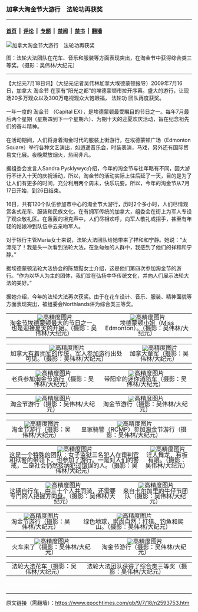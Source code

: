 ### 加拿大淘金节大游行　法轮功再获奖

---

#### [首页](../../../..?n2593753) &nbsp;|&nbsp; [评论](../../../../../epoch-comment?n2593753) &nbsp;|&nbsp; [专题](../../../../../epoch-special?n2593753) &nbsp;|&nbsp; [禁闻](../../../../../epoch-news?n2593753) &nbsp;|&nbsp; [禁书](../../../../../books?n2593753) &nbsp;|&nbsp; [翻墙](https://github.com/gfw-breaker/nogfw/blob/master/README.md?n2593753)


<div><img alt="加拿大淘金节大游行　法轮功再获奖" class="attachment-djy_600_400 size-djy_600_400 wp-post-image" src="https://i.epochtimes.com/assets/uploads/2009/07/907171409551959-600x319.jpg"/>
<div class="caption">
 <p>
  图：法轮大法团队在花车、音乐和服装等方面表现突出，在淘金节中获得综合类三等奖。（摄影：吴伟林/大纪元）
 </p>
</div></div><hr/><div class="post_content" id="artbody" itemprop="articleBody">
 <!-- article content begin -->
 <p>
  【大纪元7月18日讯】（大纪元记者吴伟林加拿大埃德蒙顿报导）2009年7月16日，加拿大
  <ok href="https://www.epochtimes.com/gb/tag/%E6%B7%98%E9%87%91%E8%8A%82.html">
   淘金节
  </ok>
  在享有“阳光之都”的埃德蒙顿市拉开序幕。盛大的游行，让现场20多万观众以及300万电视观众大饱眼福，
  <ok href="https://www.epochtimes.com/gb/tag/%E6%B3%95%E8%BD%AE%E5%8A%9F.html">
   法轮功
  </ok>
  团队再度获奖。
  <br/>
  <br/>
  一年一度的
  <ok href="https://www.epochtimes.com/gb/tag/%E6%B7%98%E9%87%91%E8%8A%82.html">
   淘金节
  </ok>
  （Capital EX），是埃德蒙顿最受瞩目的节日之一。每年7月最后两个星期（星期四到下一个星期六）、为期十天的迎夏欢庆活动，旨在纪念祖先们的奋斗精神。
  <br/>
  <br/>
  在活动期间，人们将身着淘金时代的服装上街游行，在埃德蒙顿广场（Edmonton Square）举行各种文艺演出，如逍遥音乐会，时装表演，马戏，另外还有国际贸易文化展。夜晚燃放烟火，热闹非凡。
  <br/>
  <br/>
  据组委会发言人Sandra Pysklywyc介绍，今年的淘金节与往年略有不同，因大游行不计入十天的庆祝活动，所以，淘金节的活动实际上往后延了一天，目的是为了让人们有更多的时间，充分利用两个周末，快乐玩耍。所以，今年的淘金节从7月17日开始，到26日结束。
  <br/>
  <br/>
  16日，共有120个队伍参加市中心的淘金节大游行，历时2个多小时，人们尽情观赏各式花车、服装和民族文化。在有拥军传统的加拿大，组委会在街上为军人专设了观众敬礼区。在轰轰的坦克声中，人们尽相欢呼，向军人敬礼或招手，甚至有年轻的姑娘冲到队伍中去亲吻军人。
  <br/>
  <br/>
  对于银行主管Maria女士来说，法轮大法团队给她带来了祥和和宁静。她说：“太漂亮了！我是头一次看到法轮大法，在急匆匆的人群中，我感到了他们的祥和和宁静。”
  <br/>
  <br/>
  据埃德蒙顿法轮大法协会的陈慧黠女士介绍，这是他们第四次参加淘金节的游行。“作为以华人为主的团体，我们旨在弘扬中华传统文化，并向人们展示法轮大法的美好。”
  <br/>
  <br/>
  据她介绍，今年的法轮大法再次获奖。由于在花车设计、音乐、服装、精神面貌等方面表现突出，被组委会Northlands评为综合类三等奖。
 </p>
 <p>
  <!--image v 1.0-->
 </p>
 <table align="center" border="0">
  <tr valign="top">
   <td>
    <div style="line-height: 90%; text-align: center;">
     <ok href=" https://i.epochtimes.com/assets/uploads/2009/07/907171413141959-600x398.jpg" rel="noreferrer noopener" target="_blank">
      <img alt="" class="size-large wp-image-7320756" src="https://i.epochtimes.com/assets/uploads/2009/07/907171413141959-600x398.jpg" title=""/>
     </ok>
     <img alt="高精度图片" border="0" src="//www.epochtimes.com/images/highRes.jpg"/>
     <br/>
     <span class="bn12">
      淘金节埃德蒙顿最大的节日之一，也是迎接夏天的开始。（摄影：吴伟林/大纪元）
     </span>
    </div>
   </td>
   <td>
    <div style="line-height: 90%; text-align: center;">
     <ok href=" https://i.epochtimes.com/assets/uploads/2009/07/907171407311959-600x398.jpg" rel="noreferrer noopener" target="_blank">
      <img alt="" class="size-large wp-image-7320761" src="https://i.epochtimes.com/assets/uploads/2009/07/907171407311959-600x398.jpg" title=""/>
     </ok>
     <img alt="高精度图片" border="0" src="//www.epochtimes.com/images/highRes.jpg"/>
     <br/>
     <span class="bn12">
      埃德蒙顿小姐（Miss Edmonton）。（摄影：吴伟林/大纪元）
     </span>
    </div>
   </td>
  </tr>
 </table>
 <p>
  <!-- -->
 </p>
 <p>
  <!--image v 1.0-->
 </p>
 <table align="center" border="0">
  <tr valign="top">
   <td>
    <div style="line-height: 90%; text-align: center;">
     <ok href=" https://i.epochtimes.com/assets/uploads/2009/07/907171407341959-600x398.jpg" rel="noreferrer noopener" target="_blank">
      <img alt="" class="size-large wp-image-7320767" src="https://i.epochtimes.com/assets/uploads/2009/07/907171407341959-600x398.jpg" title=""/>
     </ok>
     <img alt="高精度图片" border="0" src="//www.epochtimes.com/images/highRes.jpg"/>
     <br/>
     <span class="bn12">
      加拿大有着拥军的传统，军人参加游行出处可见。（摄影：吴伟林/大纪元）
     </span>
    </div>
   </td>
   <td>
    <div style="line-height: 90%; text-align: center;">
     <ok href=" https://i.epochtimes.com/assets/uploads/2009/07/907171407361959-600x398.jpg" rel="noreferrer noopener" target="_blank">
      <img alt="" class="size-large wp-image-7320772" src="https://i.epochtimes.com/assets/uploads/2009/07/907171407361959-600x398.jpg" title=""/>
     </ok>
     <img alt="高精度图片" border="0" src="//www.epochtimes.com/images/highRes.jpg"/>
     <br/>
     <span class="bn12">
      加拿大童军（摄影：吴伟林/大纪元）
     </span>
    </div>
   </td>
  </tr>
 </table>
 <p>
  <!-- -->
 </p>
 <p>
  <!--image v 1.0-->
 </p>
 <table align="center" border="0">
  <tr valign="top">
   <td>
    <div style="line-height: 90%; text-align: center;">
     <ok href=" https://i.epochtimes.com/assets/uploads/2009/07/907171407351959.jpg" rel="noreferrer noopener" target="_blank">
      <img alt="" class="size-large wp-image-7320775" src="https://i.epochtimes.com/assets/uploads/2009/07/907171407351959.jpg" title=""/>
     </ok>
     <img alt="高精度图片" border="0" src="//www.epochtimes.com/images/highRes.jpg"/>
     <br/>
     <span class="bn12">
      老兵参加淘金节游行（摄影：吴伟林/大纪元）
     </span>
    </div>
   </td>
   <td>
    <div style="line-height: 90%; text-align: center;">
     <ok href=" https://i.epochtimes.com/assets/uploads/2009/07/907171407381959.jpg" rel="noreferrer noopener" target="_blank">
      <img alt="" class="size-large wp-image-7320779" src="https://i.epochtimes.com/assets/uploads/2009/07/907171407381959.jpg" title=""/>
     </ok>
     <img alt="高精度图片" border="0" src="//www.epochtimes.com/images/highRes.jpg"/>
     <br/>
     <span class="bn12">
      带阳伞的迷你消防车（摄影：吴伟林/大纪元）
     </span>
    </div>
   </td>
  </tr>
 </table>
 <p>
  <!-- -->
 </p>
 <p>
  <!--image v 1.0-->
 </p>
 <table align="center" border="0">
  <tr valign="top">
   <td>
    <div style="line-height: 90%; text-align: center;">
     <ok href=" https://i.epochtimes.com/assets/uploads/2009/07/907171407321959-600x398.jpg" rel="noreferrer noopener" target="_blank">
      <img alt="" class="size-large wp-image-7320780" src="https://i.epochtimes.com/assets/uploads/2009/07/907171407321959-600x398.jpg" title=""/>
     </ok>
     <img alt="高精度图片" border="0" src="//www.epochtimes.com/images/highRes.jpg"/>
     <br/>
     <span class="bn12">
      淘金节游行（摄影：吴伟林/大纪元）
     </span>
    </div>
   </td>
   <td>
    <div style="line-height: 90%; text-align: center;">
     <ok href=" https://i.epochtimes.com/assets/uploads/2009/07/907171407371959-600x398.jpg" rel="noreferrer noopener" target="_blank">
      <img alt="" class="size-large wp-image-7320787" src="https://i.epochtimes.com/assets/uploads/2009/07/907171407371959-600x398.jpg" title=""/>
     </ok>
     <img alt="高精度图片" border="0" src="//www.epochtimes.com/images/highRes.jpg"/>
     <br/>
     <span class="bn12">
      淘金节游行（摄影：吴伟林/大纪元）
     </span>
    </div>
   </td>
  </tr>
 </table>
 <p>
  <!-- -->
 </p>
 <p>
  <!--image v 1.0-->
 </p>
 <table align="center" border="0">
  <tr valign="top">
   <td>
    <div style="line-height: 90%; text-align: center;">
     <ok href=" https://i.epochtimes.com/assets/uploads/2009/07/907171407391959-600x398.jpg" rel="noreferrer noopener" target="_blank">
      <img alt="" class="size-large wp-image-7320794" src="https://i.epochtimes.com/assets/uploads/2009/07/907171407391959-600x398.jpg" title=""/>
     </ok>
     <img alt="高精度图片" border="0" src="//www.epochtimes.com/images/highRes.jpg"/>
     <br/>
     <span class="bn12">
      淘金节游行（摄影：吴伟林/大纪元）
     </span>
    </div>
   </td>
   <td>
    <div style="line-height: 90%; text-align: center;">
     <ok href=" https://i.epochtimes.com/assets/uploads/2009/07/907171407401959-600x398.jpg" rel="noreferrer noopener" target="_blank">
      <img alt="" class="size-large wp-image-7320799" src="https://i.epochtimes.com/assets/uploads/2009/07/907171407401959-600x398.jpg" title=""/>
     </ok>
     <img alt="高精度图片" border="0" src="//www.epochtimes.com/images/highRes.jpg"/>
     <br/>
     <span class="bn12">
      皇家骑警（RCMP）参加淘金节游行（摄影：吴伟林/大纪元）
     </span>
    </div>
   </td>
  </tr>
 </table>
 <p>
  <!-- -->
 </p>
 <p>
  <!--image v 1.0-->
 </p>
 <table align="center" border="0">
  <tr valign="top">
   <td>
    <div style="line-height: 90%; text-align: center;">
     <ok href=" https://i.epochtimes.com/assets/uploads/2009/07/907171407411959-600x398.jpg" rel="noreferrer noopener" target="_blank">
      <img alt="" class="size-large wp-image-7320803" src="https://i.epochtimes.com/assets/uploads/2009/07/907171407411959-600x398.jpg" title=""/>
     </ok>
     <img alt="高精度图片" border="0" src="//www.epochtimes.com/images/highRes.jpg"/>
     <br/>
     <span class="bn12">
      这是一个特殊的团队：女子监狱三名犯人在审判官和狱警的带领下，也参加了游行。一是对人们的警戒，二是社会仍然接纳犯过错误的人。（摄影：吴伟林/大纪元）
     </span>
    </div>
   </td>
   <td>
    <div style="line-height: 90%; text-align: center;">
     <ok href=" https://i.epochtimes.com/assets/uploads/2009/07/907171407421959-600x398.jpg" rel="noreferrer noopener" target="_blank">
      <img alt="" class="size-large wp-image-7320809" src="https://i.epochtimes.com/assets/uploads/2009/07/907171407421959-600x398.jpg" title=""/>
     </ok>
     <img alt="高精度图片" border="0" src="//www.epochtimes.com/images/highRes.jpg"/>
     <br/>
     <span class="bn12">
      洋人舞龙，有板有眼。（摄影：吴伟林/大纪元）
     </span>
    </div>
   </td>
  </tr>
 </table>
 <p>
  <!-- -->
 </p>
 <p>
  <!--image v 1.0-->
 </p>
 <table align="center" border="0">
  <tr valign="top">
   <td>
    <div style="line-height: 90%; text-align: center;">
     <ok href=" https://i.epochtimes.com/assets/uploads/2009/07/907171407431959-600x398.jpg" rel="noreferrer noopener" target="_blank">
      <img alt="" class="size-large wp-image-7320815" src="https://i.epochtimes.com/assets/uploads/2009/07/907171407431959-600x398.jpg" title=""/>
     </ok>
     <img alt="高精度图片" border="0" src="//www.epochtimes.com/images/highRes.jpg"/>
     <br/>
     <span class="bn12">
      这辆自行车，由三十个人共同骑，还需要专门的人把握方向盘。（摄影：吴伟林/大纪元）
     </span>
    </div>
   </td>
   <td>
    <div style="line-height: 90%; text-align: center;">
     <ok href=" https://i.epochtimes.com/assets/uploads/2009/07/907171407441959-600x398.jpg" rel="noreferrer noopener" target="_blank">
      <img alt="" class="size-large wp-image-7320821" src="https://i.epochtimes.com/assets/uploads/2009/07/907171407441959-600x398.jpg" title=""/>
     </ok>
     <img alt="高精度图片" border="0" src="//www.epochtimes.com/images/highRes.jpg"/>
     <br/>
     <span class="bn12">
      来自卡尔加里的牛仔节团队（摄影：吴伟林/大纪元）
     </span>
    </div>
   </td>
  </tr>
 </table>
 <p>
  <!-- -->
 </p>
 <p>
  <!--image v 1.0-->
 </p>
 <table align="center" border="0">
  <tr valign="top">
   <td>
    <div style="line-height: 90%; text-align: center;">
     <ok href=" https://i.epochtimes.com/assets/uploads/2009/07/907171407451959-600x398.jpg" rel="noreferrer noopener" target="_blank">
      <img alt="" class="size-large wp-image-7320826" src="https://i.epochtimes.com/assets/uploads/2009/07/907171407451959-600x398.jpg" title=""/>
     </ok>
     <img alt="高精度图片" border="0" src="//www.epochtimes.com/images/highRes.jpg"/>
     <br/>
     <span class="bn12">
      淘金节游行（摄影：吴伟林/大纪元）
     </span>
    </div>
   </td>
   <td>
    <div style="line-height: 90%; text-align: center;">
     <ok href=" https://i.epochtimes.com/assets/uploads/2009/07/907171407461959-600x398.jpg" rel="noreferrer noopener" target="_blank">
      <img alt="" class="size-large wp-image-7320833" src="https://i.epochtimes.com/assets/uploads/2009/07/907171407461959-600x398.jpg" title=""/>
     </ok>
     <img alt="高精度图片" border="0" src="//www.epochtimes.com/images/highRes.jpg"/>
     <br/>
     <span class="bn12">
      绿色地球，崇尚自然：打猎、钓鱼和爬山。（摄影：吴伟林/大纪元）
     </span>
    </div>
   </td>
  </tr>
 </table>
 <p>
  <!-- -->
 </p>
 <p>
  <!--image v 1.0-->
 </p>
 <table align="center" border="0">
  <tr valign="top">
   <td>
    <div style="line-height: 90%; text-align: center;">
     <ok href=" https://i.epochtimes.com/assets/uploads/2009/07/907171407471959-600x398.jpg" rel="noreferrer noopener" target="_blank">
      <img alt="" class="size-large wp-image-7320841" src="https://i.epochtimes.com/assets/uploads/2009/07/907171407471959-600x398.jpg" title=""/>
     </ok>
     <img alt="高精度图片" border="0" src="//www.epochtimes.com/images/highRes.jpg"/>
     <br/>
     <span class="bn12">
      火车来了（摄影：吴伟林/大纪元）
     </span>
    </div>
   </td>
   <td>
    <div style="line-height: 90%; text-align: center;">
     <ok href=" https://i.epochtimes.com/assets/uploads/2009/07/907171407331959-600x398.jpg" rel="noreferrer noopener" target="_blank">
      <img alt="" class="size-large wp-image-7320848" src="https://i.epochtimes.com/assets/uploads/2009/07/907171407331959-600x398.jpg" title=""/>
     </ok>
     <img alt="高精度图片" border="0" src="//www.epochtimes.com/images/highRes.jpg"/>
     <br/>
     <span class="bn12">
      淘金节游行（摄影：吴伟林/大纪元）
     </span>
    </div>
   </td>
  </tr>
 </table>
 <p>
  <!-- -->
 </p>
 <p>
  <!--image v 1.0-->
 </p>
 <table align="center" border="0">
  <tr valign="top">
   <td>
    <div style="line-height: 90%; text-align: center;">
     <ok href=" https://i.epochtimes.com/assets/uploads/2009/07/907171407491959-600x398.jpg" rel="noreferrer noopener" target="_blank">
      <img alt="" class="size-large wp-image-7320853" src="https://i.epochtimes.com/assets/uploads/2009/07/907171407491959-600x398.jpg" title=""/>
     </ok>
     <br/>
     <span class="bn12">
      法轮大法花车（摄影：吴伟林/大纪元）
     </span>
    </div>
   </td>
   <td>
    <div style="line-height: 90%; text-align: center;">
     <ok href=" https://i.epochtimes.com/assets/uploads/2009/07/907171407481959-600x398.jpg" rel="noreferrer noopener" target="_blank">
      <img alt="" class="size-large wp-image-7320859" src="https://i.epochtimes.com/assets/uploads/2009/07/907171407481959-600x398.jpg" title=""/>
     </ok>
     <br/>
     <span class="bn12">
      法轮大法团队获得了综合类三等奖（摄影：吴伟林/大纪元）
     </span>
    </div>
   </td>
  </tr>
 </table>
 <p>
  <!-- -->
  <font color="#ffffff">
   (http://www.dajiyuan.com)
  </font>
 </p>
 <!-- article content end -->
 <div id="below_article_ad">
 </div>
</div>


---

原文链接（需翻墙）：https://www.epochtimes.com/gb/9/7/18/n2593753.htm
